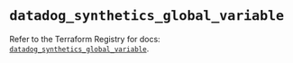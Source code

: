 # `datadog_synthetics_global_variable`

Refer to the Terraform Registry for docs: [`datadog_synthetics_global_variable`](https://registry.terraform.io/providers/datadog/datadog/3.38.0/docs/resources/synthetics_global_variable).
